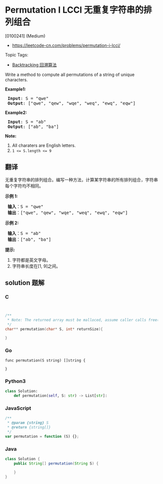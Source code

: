 # Permutation I LCCI 无重复字符串的排列组合

[0100241] (Medium)

- https://leetcode-cn.com/problems/permutation-i-lcci/

Topic Tags:

- [Backtracking 回溯算法](https://leetcode-cn.com/tag/backtracking/)

Write a method to compute all permutations of a string of unique characters.

**Example1:**

<pre><strong> Input</strong>: S = "qwe"
<strong> Output</strong>: ["qwe", "qew", "wqe", "weq", "ewq", "eqw"]
</pre>

**Example2:**

<pre><strong> Input</strong>: S = "ab"
<strong> Output</strong>: ["ab", "ba"]
</pre>

**Note:**

1.  All charaters are English letters.
2.  `1 <= S.length <= 9`

## 翻译

无重复字符串的排列组合。编写一种方法，计算某字符串的所有排列组合，字符串每个字符均不相同。

**示例 1:**

<pre><strong> 输入</strong>：S = "qwe"
<strong> 输出</strong>：["qwe", "qew", "wqe", "weq", "ewq", "eqw"]
</pre>

**示例 2:**

<pre><strong> 输入</strong>：S = "ab"
<strong> 输出</strong>：["ab", "ba"]
</pre>

**提示:**

1.  字符都是英文字母。
2.  字符串长度在\[1, 9\]之间。

## solution 题解

### C

```c


/**
 * Note: The returned array must be malloced, assume caller calls free().
 */
char** permutation(char* S, int* returnSize){

}


```

### Go

```golang
func permutation(S string) []string {

}
```

### Python3

```python
class Solution:
    def permutation(self, S: str) -> List[str]:
```

### JavaScript

```javascript
/**
 * @param {string} S
 * @return {string[]}
 */
var permutation = function (S) {};
```

### Java

```java
class Solution {
    public String[] permutation(String S) {

    }
}
```
